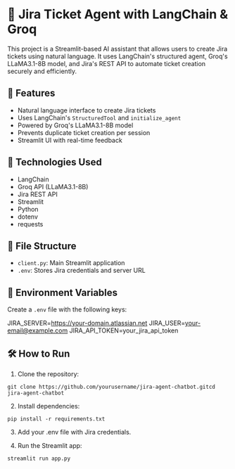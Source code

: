 # 🤖 Jira Ticket Agent with LangChain & Groq

This project is a Streamlit-based AI assistant that allows users to create Jira tickets using natural language. It uses LangChain's structured agent, Groq's LLaMA3.1-8B model, and Jira's REST API to automate ticket creation securely and efficiently.

## 🚀 Features

- Natural language interface to create Jira tickets
- Uses LangChain's `StructuredTool` and `initialize_agent`
- Powered by Groq's LLaMA3.1-8B model
- Prevents duplicate ticket creation per session
- Streamlit UI with real-time feedback

## 🧠 Technologies Used

- LangChain
- Groq API (LLaMA3.1-8B)
- Jira REST API
- Streamlit
- Python
- dotenv
- requests

## 📁 File Structure

- `client.py`: Main Streamlit application
- `.env`: Stores Jira credentials and server URL

## 🔐 Environment Variables

Create a `.env` file with the following keys:

JIRA_SERVER=https://your-domain.atlassian.net
JIRA_USER=your-email@example.com
JIRA_API_TOKEN=your_jira_api_token

## 🛠️ How to Run

1. Clone the repository:
```
git clone https://github.com/yourusername/jira-agent-chatbot.gitcd jira-agent-chatbot
```
2. Install dependencies:

```
pip install -r requirements.txt
```

3. Add your .env file with Jira credentials.


4. Run the Streamlit app:
```
streamlit run app.py
```

